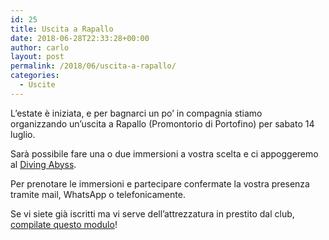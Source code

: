 ```yaml
---
id: 25
title: Uscita a Rapallo
date: 2018-06-28T22:33:28+00:00
author: carlo
layout: post
permalink: /2018/06/uscita-a-rapallo/
categories:
  - Uscite
---
```


L&#8217;estate è iniziata, e per bagnarci un po&#8217; in compagnia stiamo organizzando un’uscita a Rapallo (Promontorio di Portofino) per sabato 14 luglio.

Sarà possibile fare una o due immersioni a vostra scelta e ci appoggeremo al [Diving Abyss](https://www.facebook.com/abyssdivingservice/).

Per prenotare le immersioni e partecipare confermate la vostra presenza tramite mail, WhatsApp o telefonicamente.

Se vi siete già iscritti ma vi serve dell&#8217;attrezzatura in prestito dal club, [compilate questo modulo](https://goo.gl/forms/xjUpzXH5nKSGYenF3)!
